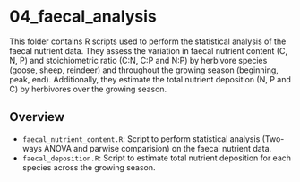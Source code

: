 # 04_faecal_analysis

This folder contains R scripts used to perform the statistical analysis of the faecal nutrient data. They assess the variation in faecal nutrient content (C, N, P) and stoichiometric ratio (C:N, C:P and N:P) by herbivore species (goose, sheep, reindeer) and throughout the growing season (beginning, peak, end). Additionally, they estimate the total nutrient deposition (N, P and C) by herbivores over the growing season.

## Overview

- `faecal_nutrient_content.R`: Script to perform statistical analysis (Two-ways ANOVA and parwise comparision) on the faecal nutrient data.
- `faecal_deposition.R`: Script to estimate total nutrient deposition for each species across the growing season.

